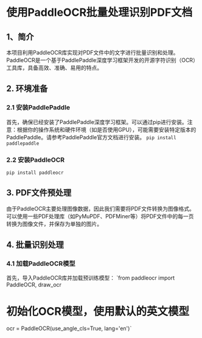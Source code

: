 # 使用PaddleOCR批量处理识别PDF文档
## 1、简介
本项目利用PaddleOCR库实现对PDF文件中的文字进行批量识别和处理。PaddleOCR是一个基于PaddlePaddle深度学习框架开发的开源字符识别（OCR）工具库，具备高效、准确、易用的特点。
## 2. 环境准备
### 2.1 安装PaddlePaddle
首先，确保已经安装了PaddlePaddle深度学习框架。可以通过pip进行安装。注意：根据你的操作系统和硬件环境（如是否使用GPU），可能需要安装特定版本的PaddlePaddle。请参考PaddlePaddle官方文档进行安装。
`pip install paddlepaddle`
### 2.2 安装PaddleOCR
`pip install paddleocr`
## 3. PDF文件预处理
由于PaddleOCR主要处理图像数据，因此我们需要将PDF文件转换为图像格式。可以使用一些PDF处理库（如PyMuPDF、PDFMiner等）将PDF文件中的每一页转换为图像文件，并保存为单独的图片。
## 4. 批量识别处理
### 4.1 加载PaddleOCR模型
首先，导入PaddleOCR库并加载预训练模型：
`from paddleocr import PaddleOCR, draw_ocr

# 初始化OCR模型，使用默认的英文模型
ocr = PaddleOCR(use_angle_cls=True, lang='en')`
